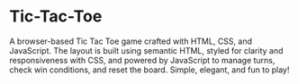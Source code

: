 # Tic-Tac-Toe
A browser-based Tic Tac Toe game crafted with HTML, CSS, and JavaScript. The layout is built using semantic HTML, styled for clarity and responsiveness with CSS, and powered by JavaScript to manage turns, check win conditions, and reset the board. Simple, elegant, and fun to play!
